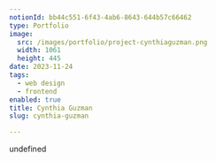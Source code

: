 ```yaml
---
notionId: bb44c551-6f43-4ab6-8643-644b57c66462
type: Portfolio
image:
  src: /images/portfolio/project-cynthiaguzman.png
  width: 1061
  height: 445
date: 2023-11-24
tags:
  - web design
  - frontend
enabled: true
title: Cynthia Guzman
slug: cynthia-guzman

---
```

undefined
